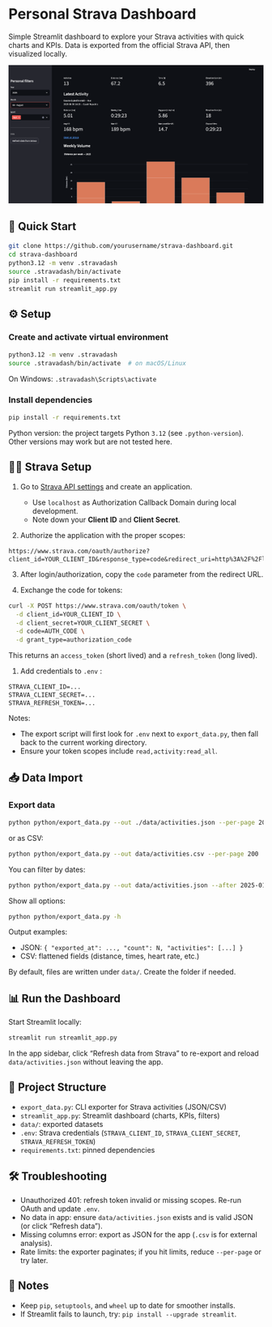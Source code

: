 # Personal Strava Dashboard

Simple Streamlit dashboard to explore your Strava activities with quick charts and KPIs. Data is exported from the official Strava API, then visualized locally.

![Dashboard preview](public/streamlit_preview.png)

## 🚀 Quick Start



```bash
git clone https://github.com/yourusername/strava-dashboard.git
cd strava-dashboard
python3.12 -m venv .stravadash
source .stravadash/bin/activate
pip install -r requirements.txt
streamlit run streamlit_app.py
```


## ⚙️ Setup

### Create and activate virtual environment
```bash
python3.12 -m venv .stravadash
source .stravadash/bin/activate  # on macOS/Linux
```
On Windows: `.stravadash\Scripts\activate`

### Install dependencies
```bash
pip install -r requirements.txt
```

Python version: the project targets Python `3.12` (see `.python-version`). Other versions may work but are not tested here.


## 🏃‍♂️ Strava Setup

1. Go to [Strava API settings](https://www.strava.com/settings/api) and create an application.
   - Use `localhost` as Authorization Callback Domain during local development.
   - Note down your **Client ID** and **Client Secret**.

2. Authorize the application with the proper scopes:
```
https://www.strava.com/oauth/authorize?client_id=YOUR_CLIENT_ID&response_type=code&redirect_uri=http%3A%2F%2Flocalhost%2Fexchange_token&approval_prompt=force&scope=read,activity:read_all
```

3. After login/authorization, copy the `code` parameter from the redirect URL.

4. Exchange the code for tokens:
```bash
curl -X POST https://www.strava.com/oauth/token \
  -d client_id=YOUR_CLIENT_ID \
  -d client_secret=YOUR_CLIENT_SECRET \
  -d code=AUTH_CODE \
  -d grant_type=authorization_code
```

This returns an `access_token` (short lived) and a `refresh_token` (long lived).

1. Add credentials to `.env` :
```
STRAVA_CLIENT_ID=...
STRAVA_CLIENT_SECRET=...
STRAVA_REFRESH_TOKEN=...
```

Notes:
- The export script will first look for `.env` next to `export_data.py`, then fall back to the current working directory.
- Ensure your token scopes include `read,activity:read_all`.

## 📥 Data Import

### Export data
```bash
python python/export_data.py --out ./data/activities.json --per-page 200
```

or as CSV:
```bash
python python/export_data.py --out data/activities.csv --per-page 200
```

You can filter by dates:
```bash
python python/export_data.py --out data/activities.json --after 2025-01-01 --before 2025-12-31
```

Show all options:
```bash
python python/export_data.py -h
```

Output examples:
- JSON: `{ "exported_at": ..., "count": N, "activities": [...] }`
- CSV: flattened fields (distance, times, heart rate, etc.)

By default, files are written under `data/`. Create the folder if needed.

## 📊 Run the Dashboard

Start Streamlit locally:
```bash
streamlit run streamlit_app.py
```

In the app sidebar, click “Refresh data from Strava” to re-export and reload `data/activities.json` without leaving the app.

## 📂 Project Structure

- `export_data.py`: CLI exporter for Strava activities (JSON/CSV)
- `streamlit_app.py`: Streamlit dashboard (charts, KPIs, filters)
- `data/`: exported datasets
- `.env`: Strava credentials (`STRAVA_CLIENT_ID`, `STRAVA_CLIENT_SECRET`, `STRAVA_REFRESH_TOKEN`)
- `requirements.txt`: pinned dependencies

## 🛠️ Troubleshooting

- Unauthorized 401: refresh token invalid or missing scopes. Re-run OAuth and update `.env`.
- No data in app: ensure `data/activities.json` exists and is valid JSON (or click “Refresh data”).
- Missing columns error: export as JSON for the app (`.csv` is for external analysis).
- Rate limits: the exporter paginates; if you hit limits, reduce `--per-page` or try later.
## 📝 Notes

- Keep `pip`, `setuptools`, and `wheel` up to date for smoother installs.
- If Streamlit fails to launch, try: `pip install --upgrade streamlit`.
